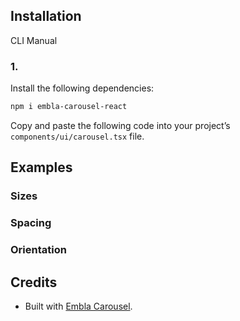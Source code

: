 ## Installation

CLI
Manual

### 1.

Install the following dependencies:

```bash
npm i embla-carousel-react
```

Copy and paste the following code into your project’s `components/ui/carousel.tsx` file.

## Examples

### Sizes

### Spacing

### Orientation

## Credits

- Built with [Embla Carousel](https://www.embla-carousel.com/get-started/react).
